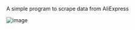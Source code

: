 A simple program to scrape data from AliExpress

![image](https://github.com/ahmad-abdelbaset/AliExpress-Scraper/assets/27960593/398304ab-669d-422b-b1b3-2c54df3311b2)

